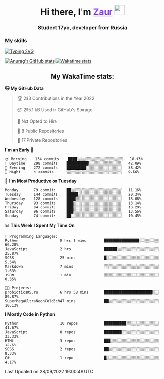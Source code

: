 <h1 align="center">
    Hi there, I'm 
    <a href="https://t.me/skyguy" target="_blank" style="color: #8C43EA">Zaur</a>
    <img src="https://github.com/blackcater/blackcater/raw/main/images/Hi.gif" height="32">
</h1>

<h3 align="center">
    Student 17yo, developer from Russia
</h3>  

### **My skills**
[![Typing SVG](https://readme-typing-svg.herokuapp.com?font=Oxanium&duration=3000&color=8C43EA&height=30&lines=Python:+FastAPI,+Flask;SQL:+PostgreSQL,+SQLite;Javascript:+React.js;HTML,+CSS+(SCSS))](https://git.io/typing-svg)

[![Anurag's GitHub stats](https://github-readme-stats.vercel.app/api?username=mrskyguy&hide_title=true&count_private=true&show_icons=true&title_color=8C43EA&icon_color=BE57EA&bg_color=30,191919,341b56&text_color=B1B1B1&border_radius=10&hide_border=true)](https://github.com/anuraghazra/github-readme-stats)
[![Wakatime stats](https://github-readme-stats.vercel.app/api/wakatime?username=skyguy&hide_title=true&show_icons=true&title_color=8C43EA&icon_color=BE57EA&bg_color=30,191919,341b56&text_color=B1B1B1&border_radius=10&hide_border=true)](https://github.com/anuraghazra/github-readme-stats)


<h2 align="center"> My WakaTime stats: </h2>

<!--START_SECTION:waka-->
**🐱 My GitHub Data** 

> 🏆 283 Contributions in the Year 2022
 > 
> 📦 295.1 kB Used in GitHub's Storage 
 > 
> 🚫 Not Opted to Hire
 > 
> 📜 8 Public Repositories 
 > 
> 🔑 17 Private Repositories  
 > 
**I'm an Early 🐤** 

```text
🌞 Morning    134 commits    ████░░░░░░░░░░░░░░░░░░░░░   18.93% 
🌆 Daytime    298 commits    ██████████░░░░░░░░░░░░░░░   42.09% 
🌃 Evening    272 commits    █████████░░░░░░░░░░░░░░░░   38.42% 
🌙 Night      4 commits      ░░░░░░░░░░░░░░░░░░░░░░░░░   0.56%

```
📅 **I'm Most Productive on Tuesday** 

```text
Monday       79 commits     ██░░░░░░░░░░░░░░░░░░░░░░░   11.16% 
Tuesday      144 commits    █████░░░░░░░░░░░░░░░░░░░░   20.34% 
Wednesday    128 commits    ████░░░░░░░░░░░░░░░░░░░░░   18.08% 
Thursday     93 commits     ███░░░░░░░░░░░░░░░░░░░░░░   13.14% 
Friday       94 commits     ███░░░░░░░░░░░░░░░░░░░░░░   13.28% 
Saturday     96 commits     ███░░░░░░░░░░░░░░░░░░░░░░   13.56% 
Sunday       74 commits     ██░░░░░░░░░░░░░░░░░░░░░░░   10.45%

```


📊 **This Week I Spent My Time On** 

```text
💬 Programming Languages: 
Python                   5 hrs 8 mins        ████████████████░░░░░░░░░   66.28% 
JavaScript               2 hrs               ██████░░░░░░░░░░░░░░░░░░░   25.87% 
SCSS                     25 mins             █░░░░░░░░░░░░░░░░░░░░░░░░   5.54% 
Markdown                 7 mins              ░░░░░░░░░░░░░░░░░░░░░░░░░   1.63% 
JSON                     1 min               ░░░░░░░░░░░░░░░░░░░░░░░░░   0.35%

🐱‍💻 Projects: 
probiotics05.ru          6 hrs 58 mins       ██████████████████████░░░   89.87% 
SuperMegaUltraNeonColdSch47 mins             ██░░░░░░░░░░░░░░░░░░░░░░░   10.13%

```

**I Mostly Code in Python** 

```text
Python                   10 repos            ██████████░░░░░░░░░░░░░░░   41.67% 
JavaScript               8 repos             ████████░░░░░░░░░░░░░░░░░   33.33% 
HTML                     3 repos             ███░░░░░░░░░░░░░░░░░░░░░░   12.5% 
SCSS                     2 repos             ██░░░░░░░░░░░░░░░░░░░░░░░   8.33% 
C#                       1 repo              █░░░░░░░░░░░░░░░░░░░░░░░░   4.17%

```



 Last Updated on 28/09/2022 19:00:49 UTC
<!--END_SECTION:waka-->
